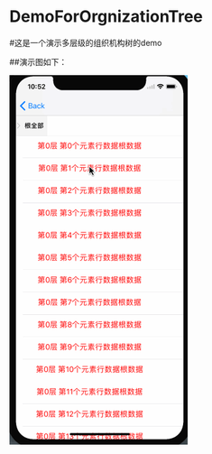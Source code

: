 # DemoForOrgnizationTree
#这是一个演示多层级的组织机构树的demo


##演示图如下：



![orgTreeGif](https://github.com/rickie1219/DemoForOrgnizationTree/blob/master/ScreenShot/001.gif)
